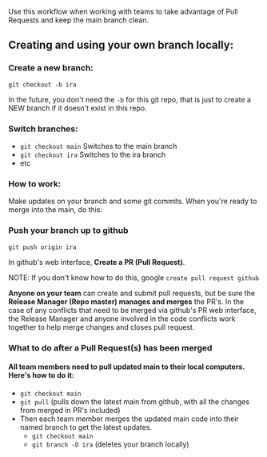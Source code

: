Use this workflow when working with teams to take advantage of Pull Requests and keep the main branch clean.


## Creating and using your own branch locally:

### Create a new branch:
`git checkout -b ira`

In the future, you don't need the `-b` for this git repo, that is just to create a NEW branch if it doesn't exist in this repo.

### Switch branches:
- `git checkout main` Switches to the main branch
- `git checkout ira` Switches to the ira branch
- etc

### How to work:
Make updates on your branch and some git commits. When you're ready to merge into the main, do this:

### Push your branch up to github
`git push origin ira`

In github's web interface, **Create a PR (Pull Request)**.

NOTE: If you don't know how to do this, google `create pull request github`

**Anyone on your team** can create and submit pull requests, but be sure the **Release Manager (Repo master) manages and merges** the PR's. 
In the case of any conflicts that need to be merged via github's PR web interface, the Release Manager and anyone involved in the code conflicts work together to help merge changes and closes pull request.

### What to do after a Pull Request(s) has been merged

#### All team members need to pull updated main to their local computers. Here's how to do it:

- `git checkout main`
- `git pull` (pulls down the latest main from github, with all the changes from merged in PR's included)
- Then each team member merges the updated main code into their named branch to get the latest updates.
	- `git checkout main`
	- `git branch -D ira` (deletes your branch locally)